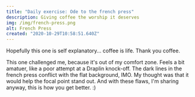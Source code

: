 ```yaml
---
title: "Daily exercise: Ode to the french press"
description: Giving coffee the worship it deserves
img: /img/french-press.png
alt: French Press
created: "2020-10-29T10:58:51.640Z"
---
```


Hopefully this one is self explanatory... coffee is life. Thank you coffee.

This one challenged me, because it's out of my comfort zone. Feels a bit amatuer, like a poor attempt at a Draplin knock-off. The dark lines in the french press conflict with the flat background, IMO. My thought was that it would help the focal point stand out. And with these flaws, I'm sharing anyway, this is how you get better. :)